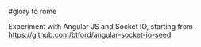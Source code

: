 #glory to rome

Experiment with Angular JS and Socket IO, starting from https://github.com/btford/angular-socket-io-seed